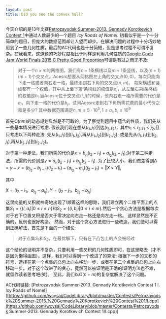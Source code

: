 ```yaml
---
layout: post
title: Did you see the convex hull?
---
```


今天介绍的是13年比赛[Petrozavodsk Summer-2013. Gennady Korotkevich Contest 1](http://opentrains.snarknews.info/~ejudge/team.cgi?contest_id=001421)中通过人数最少的一个题目 *Icy Roads of Nomel*. 初看似乎是一个十分简单的题目，但庞大的数据范围却让人望而却步。在解决问题的过程中十分巧妙地用到了一些几何性质，最后的AC代码也是十分简短，但是思考过程不可谓不复杂。在我看来，这道题的巧妙程度相比于同样是利用几何性质的[Google Code Jam World Finals 2015 C Pretty Good Proportion](https://code.google.com/codejam/contest/5224486/dashboard#s=p2)可谓是有过之而无不及:

> 对于一个$n\times m$的网格图，我们有$n+1$条横线以及$m+1$条竖线，以及$(n+1)(m+1)$个交叉点。Acesrc想要从网格图左上角的交叉点$(0,0)$，每次只能向下走一格或者向右走一格，最终走到右下角的交叉点$(n,m)$。 每条横线和竖线都有一个权值，其中从上至下第$i$条横线的权值是$a_i$，从左至右第$i$条竖线的权值是$b_i$.当Acesrc位于交叉点$(i,j)$的时候，他向右走一格所需要的代价是$a_i$，向下走一格的代价是$b_j$。试问Acesrc走到右下角所需花费的最小代价之和是多少? 其中数据范围满足$n,m\leq 5\cdot 10^5,1\leq a_i,b_i\leq 10^9$

首先$O(nm)$的动态规划显然是不可取的。为了察觉到题目中蕴含的性质，我们先从一些基本情况进行考虑. 假设我们现在想从$(i_1,j_1)$到达$(i_2,j_2)$，其中$i_1<i_2,j_1<j_2$,且只考虑以下两种走法: 先从$(i_1,j_1)$到$(i_1,j_2)$,再从$(i_1,j_2)$到$(i_2,j_2)$; 或是先从$(i_1,j_1)$到$(i_2,j_1)$,再从$(i_2,j_1)$到$(i_2,j_2)$。

对于第一种走法，我们所需的代价是$x=b_{j_1}(i_2-i_1)+a_{i_2}(j_2-j_1)$;对于第二种走法，所需的代价则是$y=a_{i_1}(j_2-j_1)+b_{j_2}(i_2-i_1)$. 为了比较大小，我们做差得到$\Delta=y-x=(b_{j_2}-b_{j-1})(i_2-i_1)-(a_{i_2}-a_{i_1})(j_2-j_1)=\Vert X\times Y\Vert$,

其中

$X=(i_2-i_1，a_{i_2}-a_{i_1}),Y=(j_2-j_1，b_{j_2}-b_{j_1})$

这里向量的叉积就神奇地出现了!顺着这样的思路，我们建立两个二维平面上的点集$S_{1}=\{(i,a_{i})\vert 0\leq i\leq n\}$和$S_{2}=\{(i,b_{i})\vert 0\leq i\leq m\}$.然后一个贪心方法是根据每次对于右下位置叉积是否大于零决定向右走一格还是向左走一格。 这样显然是不正确的，反例也很好构造。 然而，对于这个贪心方法进行一些改造，我们便可以得到正确解法，首先是下面的一个结论:

> 对于点集$S_1$和$S_2$，在最优解下，只有在下凸包上的点会被经过

这个结论的证明并不复杂，只要利用一些叉积的几何性质即可，在这里略去（才不是因为懒得画图）。这样，我们可以得到一个改进了的算法: 根据下一步的叉积的符号，选择在第一个点集的凸包上向右移动一步，或者在第二个点集的凸包上向右移动一步。对于这个改进了的贪心，竟然可以被证明是正确的!证明方法也不难，就留作读者思考吧(笑)。 至此，我们以$O(n+m)$的复杂度解决了这个问题。

AC代码链接: [Petrozavodsk Summer-2013. Gennady Korotkevich Contest 1 I. Icy Roads of Nomel]([https://github.com/wcysai/CodeLibrary/blob/master/Contests/Petrozavodsk%20Summer-2013.%20Gennady%20Korotkevich%20Contest%201/I.cpp](https://github.com/wcysai/CodeLibrary/blob/master/Contests/Petrozavodsk Summer-2013. Gennady Korotkevich Contest 1/I.cpp))